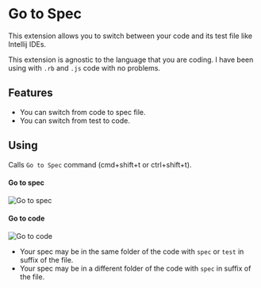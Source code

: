 # Go to Spec

This extension allows you to switch between your code and its test file like Intellij IDEs.

This extension is agnostic to the language that you are coding. I have been using with `.rb` and `.js` code with no problems.

## Features

* You can switch from code to spec file.
* You can switch from test to code.

## Using

Calls `Go to Spec` command (cmd+shift+t or ctrl+shift+t).

#### Go to spec
![Go to spec](https://github.com/lourenci/go-to-spec/raw/master/docs/go-to-spec.gif)

#### Go to code
![Go to code](https://github.com/lourenci/go-to-spec/raw/master/docs/go-to-file.gif)

* Your spec may be in the same folder of the code with `spec` or `test` in suffix of the file.
* Your spec may be in a different folder of the code with `spec` in suffix of the file.
